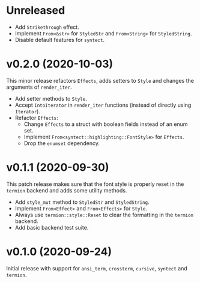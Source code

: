 <!---
SPDX-FileCopyrightText: 2020 Robin Krahl <robin.krahl@ireas.org>
SPDX-License-Identifier: CC0-1.0
-->

# Unreleased

- Add `Strikethrough` effect.
- Implement `From<&str>` for `StyledStr` and `From<String>` for `StyledString`.
- Disable default features for `syntect`.

# v0.2.0 (2020-10-03)

This minor release refactors `Effects`, adds setters to `Style` and changes the
arguments of `render_iter`.

- Add setter methods to `Style`.
- Accept `IntoIterator` in `render_iter` functions (instead of directly using
  `Iterator`).
- Refactor `Effects`:
  - Change `Effects` to a struct with boolean fields instead of an enum set.
  - Implement `From<syntect::highlighting::FontStyle>` for `Effects`.
  - Drop the `enumset` dependency.

# v0.1.1 (2020-09-30)

This patch release makes sure that the font style is properly reset in the
`termion` backend and adds some utility methods.

- Add `style_mut` method to `StyledStr` and `StyledString`.
- Implement `From<Effect>` and `From<Effects>` for `Style`.
- Always use `termion::style::Reset` to clear the formatting in the `termion`
  backend.
- Add basic backend test suite.

# v0.1.0 (2020-09-24)

Initial release with support for `ansi_term`, `crossterm`, `cursive`, `syntect`
and `termion`.
